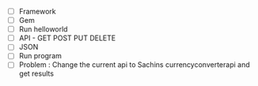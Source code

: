 - [ ] Framework
- [ ] Gem 
- [ ] Run helloworld
- [ ] API - GET POST PUT DELETE
- [ ] JSON
- [ ] Run program
- [ ] Problem : Change the current api to Sachins currencyconverterapi and get results